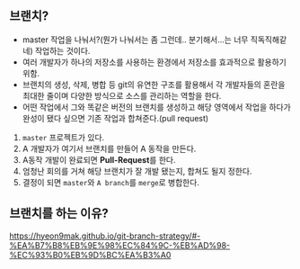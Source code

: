 ## 브랜치?

- master 작업을 나눠서?(뭔가 나눠서는 좀 그런데.. 분기해서...는 너무 직독직해같네) 작업하는 것이다.
- 여러 개발자가 하나의 저장소를 사용하는 환경에서 저장소를 효과적으로 활용하기 위함.
- 브랜치의 생성, 삭제, 병합 등 git의 유연한 구조를 활용해서 각 개발자들의 혼란을 최대한 줄이며 다양한 방식으로 소스를 관리하는 역할을 한다.
- 어떤 작업에서 그와 똑같은 버전의 브랜치를 생성하고 해당 영역에서 작업을 하다가 완성이 됐다 싶으면 기존 작업과 합쳐준다.(pull request)

1. `master` 프로젝트가 있다.
2. A 개발자가 여기서 브랜치를 만들어 A 동작을 만든다.
3. A동작 개발이 완료되면 **Pull-Request**를 한다.
4. 엄청난 회의를 거쳐 해당 브랜치가 잘 개발 됐는지, 합쳐도 될지 정한다.
5. 결정이 되면 `master`와 `A branch`를 `merge`로 병합한다.

## 브랜치를 하는 이유?

https://hyeon9mak.github.io/git-branch-strategy/#-%EA%B7%B8%EB%9E%98%EC%84%9C-%EB%AD%98-%EC%93%B0%EB%9D%BC%EA%B3%A0